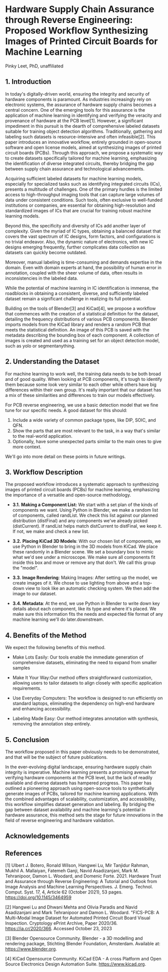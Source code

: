 # Hardware Supply Chain Assurance through Reverse Engineering: Proposed Workflow Synthesizing Images of Printed Circuit Boards for Machine Learning

Pinky Leet, PhD, unaffiliated

## 1. Introduction

In today's digitally-driven world, ensuring the integrity and security of hardware components is paramount. As industries increasingly rely on electronic systems, the assurance of hardware supply chains becomes a central concern. One of the emerging tools for this assurance is the application of machine learning in identifying and verifying the veracity and provenance of hardware at the PCB level[1]. However, a significant impediment in this pursuit is the dearth of comprehensive labeled datasets suitable for training object detection algorithms. Traditionally, gathering and labeling such datasets is resource-intensive and often infeasible[2]. This paper introduces an innovative workflow, entirely grounded in open-source software and open license models, aimed at synthesizing images of printed circuit boards (PCBs). Through this approach, we propose a systematic way to create datasets specifically tailored for machine learning, emphasizing the identification of diverse integrated circuits, thereby bridging the gap between supply chain assurance and technological advancements.

Acquiring sufficient labeled datasets for machine learning models, especially for specialized tasks such as identifying integrated circuits (ICs), presents a multitude of challenges. One of the primary hurdles is the limited access to high-throughput imaging tools that can capture large volumes of data under consistent conditions. Such tools, often exclusive to well-funded institutions or companies, are essential for obtaining high-resolution and standardized images of ICs that are crucial for training robust machine learning models.

Beyond this, the specificity and diversity of ICs add another layer of complexity. Given the myriad of IC types, obtaining a balanced dataset that covers the vast spectrum of IC designs, form factors, and configurations is no trivial endeavor. Also, the dynamic nature of electronics, with new IC designs emerging frequently, further complicates data collection as datasets can quickly become outdated.

Moreover, manual labeling is time-consuming and demands expertise in the domain. Even with domain experts at hand, the possibility of human error in annotation, coupled with the sheer volume of data, often results in inconsistencies in the labeled data. 

While the potential of machine learning in IC identification is immense, the roadblocks in obtaining a consistent, diverse, and sufficiently labeled dataset remain a significant challenge in realizing its full potential.

Building on the tools of Blender[3] and KiCad[4], we propose a workflow that commences with the creation of a statistical definition for the dataset, detailing the frequency distributions of various PCB components. Blender imports models from the KiCad library and renders a random PCB that meets the statistical definition. An image of this PCB is saved with the metadata describing the bounding box of each component. A collection of images is created and used as a training set for an object detection model, such as yolo or segmentanything. 


## 2. Understanding the Dataset

For machine learning to work well, the training data needs to be both broad and of good quality. When looking at PCB components, it's tough to identify them because some look very similar to each other while others have big differences within their own group. It's really important that our dataset has a mix of these similarities and differences to train our models effectively.

For PCB reverse engineering, we use a basic detection model that we fine tune for our specific needs. A good dataset for this should:

1) Include a wide variety of common package types, like DIP, SOIC, and QFN.
2) Show the parts that are most relevant to the task, in a way that's similar to the real-world application.
3) Optionally, have some unexpected parts similar to the main ones to give more context.

We'll go into more detail on these points in future writings.


## 3. Workflow Description

The proposed workflow introduces a systematic approach to synthesizing images of printed circuit boards (PCBs) for machine learning, emphasizing the importance of a versatile and open-source methodology.

- **3.1.** **Making a Component List:** We start with a set plan of the kinds of components we want. Using Python in Blender, we make a random list of components, called randList. We check this list against our planned distribution (distFinal) and any components we've already picked (distCurrent). If randList helps match distCurrent to distFinal, we keep it. If not, we make and check a new list.

- **3.2.** **Placing KiCad 3D Models**: With our chosen list of components, we use Python in Blender to bring in the 3D models from KiCad. We place these randomly in a Blender scene. We set a boundary box to mimic what we'd see under a microscope. We make sure all components fit inside this box and move or remove any that don't. We call this group the "model".

- **3.3.** **Image Rendering**: Making Images: After setting up the model, we create images of it. We chose to use lighting from above and a top-down view to look like an automatic checking system. We then add the image to our dataset.

- **3.4.** **Metadata**: At the end, we use Python in Blender to write down key details about each component, like its type and where it's placed. We make sure this information fits the needs and expected file format of any machine learning we'll do later.downstream. 

## 4. Benefits of the Method

We expect the following benefits of this method.

- Make Lots Easily: Our tools enable the immediate generation of comprehensive datasets, eliminating the need to expand from smaller samples

- Make It Your Way:Our method offers straightforward customization, allowing users to tailor datasets to align closely with specific application requirements.

- Use Everyday Computers: The workflow is designed to run efficiently on standard laptops, eliminating the dependency on high-end hardware and enhancing accessibility.

- Labeling Made Easy: Our method integrates annotation with synthesis, removing the annotation step entirely.

## 5. Conclusion

The workflow proposed in this paper obviously needs to be demonstrated, and that will be the subject of future publications.

In the ever-evolving digital landscape, ensuring hardware supply chain integrity is imperative. Machine learning presents a promising avenue for verifying hardware components at the PCB level, but the lack of readily available and diverse datasets has hampered progress. This paper has outlined a pioneering approach using open-source tools to synthetically generate images of PCBs, tailored for machine learning applications. With the combined advantages of scalability, customization, and accessibility, this workflow simplifies dataset generation and labeling. By bridging the gap between dataset availability and machine learning's potential in hardware assurance, this method sets the stage for future innovations in the field of reverse engineering and hardware validation.

## Acknowledgements

## References
[1] Ulbert J. Botero, Ronald Wilson, Hangwei Lu, Mir Tanjidur Rahman, Mukhil A. Mallaiyan, Fatemeh Ganji, Navid Asadizanjani, Mark M. Tehranipoor, Damon L. Woodard, and Domenic Forte. 2021. Hardware Trust and Assurance through Reverse Engineering: A Tutorial and Outlook from Image Analysis and Machine Learning Perspectives. J. Emerg. Technol. Comput. Syst. 17, 4, Article 62 (October 2021), 53 pages. https://doi.org/10.1145/3464959

[2] Hangwei Lu and Dhwani Mehta and Olivia Paradis and Navid Asadizanjani and Mark Tehranipoor and Damon L.  Woodard. "FICS-PCB: A Multi-Modal Image Dataset for Automated Printed Circuit Board Visual Inspection. Cryptology ePrint Archive, Paper 2020/36. https://ia.cr/2020/366. Accessed October 23, 2023

[3] Blender Opensource Community. Blender - a 3D modelling and rendering package, Stichting Blender Foundation, Amsterdam. Available at: https://www.blender.org.

[4] KiCad Opensource Community. KiCad EDA - A cross Platform and Open Source Electronics Design Automation Suite. https://www.kicad.org.
